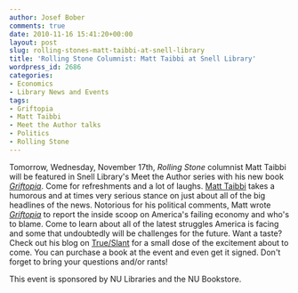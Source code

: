 ```yaml
---
author: Josef Bober
comments: true
date: 2010-11-16 15:41:20+00:00
layout: post
slug: rolling-stones-matt-taibbi-at-snell-library
title: 'Rolling Stone Columnist: Matt Taibbi at Snell Library'
wordpress_id: 2686
categories:
- Economics
- Library News and Events
tags:
- Griftopia
- Matt Taibbi
- Meet the Author talks
- Politics
- Rolling Stone
---
```


Tomorrow, Wednesday, November 17th, _Rolling Stone_ columnist Matt Taibbi will be featured in Snell Library's Meet the Author series with his new book [_Griftopia_](http://www.amazon.com/Griftopia-Machines-Vampire-Breaking-America/dp/0385529953). Come for refreshments and a lot of laughs. [Matt Taibbi](http://en.wikipedia.org/wiki/Matt_Taibbi) takes a humorous and at times very serious stance on just about all of the big headlines of the news. Notorious for his political comments, Matt wrote _[Griftopia](http://nucat.lib.neu.edu:80/record=b2352891~S13)_ to report the inside scoop on America's failing economy and who's to blame. Come to learn about all of the latest struggles America is facing and some that undoubtedly will be challenges for the future. Want a taste? Check out his blog on [True/Slant](http://trueslant.com/matttaibbi/) for a small dose of the excitement about to come. You can purchase a book at the event and even get it signed. Don't forget to bring your questions and/or rants!

This event is sponsored by NU Libraries and the NU Bookstore.

